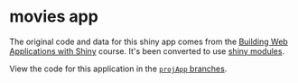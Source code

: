 # movies app

The original code and data for this shiny app comes from the [Building Web Applications with Shiny](https://rstudio-education.github.io/shiny-course/) course. It's been converted to use [shiny modules](https://shiny.posit.co/r/articles/improve/modules/). 

View the code for this application in the [`projApp` branches](https://github.com/mjfrigaard/projApp/branches/).